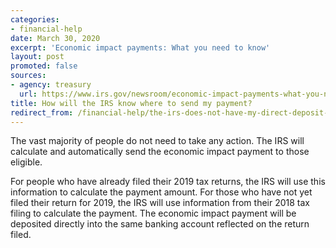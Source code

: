 ```yaml
---
categories:
- financial-help
date: March 30, 2020
excerpt: 'Economic impact payments: What you need to know'
layout: post
promoted: false
sources:
- agency: treasury
  url: https://www.irs.gov/newsroom/economic-impact-payments-what-you-need-to-know
title: How will the IRS know where to send my payment?
redirect_from: /financial-help/the-irs-does-not-have-my-direct-deposit-information/
---
```


The vast majority of people do not need to take any action. The IRS will calculate and automatically send the economic impact payment to those eligible.

For people who have already filed their 2019 tax returns, the IRS will use this information to calculate the payment amount. For those who have not yet filed their return for 2019, the IRS will use information from their 2018 tax filing to calculate the payment. The economic impact payment will be deposited directly into the same banking account reflected on the return filed.
